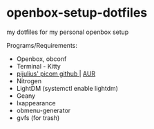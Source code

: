 # openbox-setup-dotfiles
my dotfiles for my personal openbox setup

Programs/Requirements:
<ul>
  <li>Openbox, obconf </li>
  <li> Terminal - Kitty </li>
  <li><a href=https://github.com/pijulius/picom> pijulius' picom github </a> | <a href=https://aur.archlinux.org/packages/picom-pijulius-git> AUR </a></li>
  <li>Nitrogen</li>
  <li>LightDM (systemctl enable lightdm)</li>
  <li>Geany</li>
  <li>lxappearance</li>
  <li>obmenu-generator</li>
  <li>gvfs (for trash)</li>
</ul>
